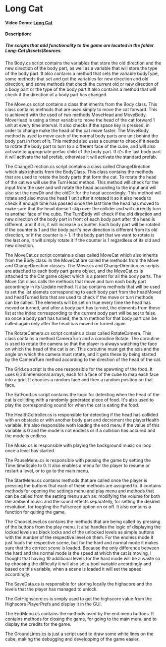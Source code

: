 # Long Cat
#### Video Demo:  [Long Cat](https://www.youtube.com/watch?v=SOCfK9MM4Hw)
#### Description:
##### <p>The scripts that add functionality to the game are located in the folder Long-Cat\Assets\Sources.
The Body.cs script contains the variables that store the old direction and the new direction of the body part, as well as a variable that will store the type of the body part. It also contains a method that sets the variable bodyType, some methods that set and get the variables for new direction and old direction, and some methods that check the current old or new direction of a body part or the type of the body part.It also contains a method that will check if the direction of a body part has changed.</p>
<p>The Move.cs script contains a class that inherits from the Body class. This class contains methods that are used simply to move the cat forward. This is achieved with the used of two methods MoveHead and MoveBody. MoveHead is using a timer variable to move the head of the cat forward 1 unit at every time interval. It also checks if the space key is pressed, in order to change make the head of the cat move faster. The MoveBody method is used to move each of the normal body parts one unit behind the body part in front of it. This method also uses a counter to check if it needs to rotate the body part to turn to a different face of the cube, and will also activate to appropriate prefac child of the body part. If it's the last body part it will activate the tail prefab, otherwise it will activate the standard prefab.</p>
<p>The ChangeDirection.cs script contains a class called ChangeDirection which also inherits from the BodyClass. This class contains the methods that are used to rotate the body parts that form the cat. To rotate the head of the cat we will use the TurnHead method. This method will check for the input from the user and will rotate the head according to the input and will also set the newDir and the oldDir for the head accordingly. This method will rotate and also move the head 1 unit after it rotated it so it also needs to check if enough time has passed since the last time the head has moved to make sure that the head doesn't skip over the collider and will correctly turn to another face of the cube. The TurnBody will check if the old direction and new direction of the body part in front of each body part after the head is different, and if it is, it will increase a counter. Each body part will be rotated if the counter is 1 and the body part's new direction is different from its old direction, or if the counter is > 1.  If the body part that we want to rotate is the last one, it will simply rotate it if the counter is 1 regardless of its old and new direction.</p>
<p>The MoveCat.cs script contains a class called MoveCat which also inherits from the Body class. In the MoveCat are called the methods from the Move and ChangeDirection classes. The Move.cs and ChangeDirection.cs scripts are attached to each body part game object, and the MoveCat.cs is attached to the Cat game object which is a parent for all the body parts. The Move Cat class calls the methods that move and turn each body part accordingly in its Update method. It also contains methods that will be used to set the list elemets corresponding to each body part from the headMoved and headTurned lists that are used to check if the move or turn methods can be called. The elements will be set on true every time the head has moved or turned, and after a body part has turned, the elements from these list at the index corresponding to the current body part will be set to false, so once a body part has turned, the turn method for that body part can be called again only after the head has moved or turned again.</p>
<p>The RotateCamera.cs script contains a class called RotateCamera. This class contains a method CameraTurn and a coroutine Rotate. The coroutine is used to rotate the camera so that the player is always watching the face on which the head of the cat is on. This coroutine must get the axis and the angle on which the camera must rotate, and it gets these by being started by the CameraTurn method according to the direction of the head of the cat.</p>
<p>The Grid.cs script is the one responsible for the spawning of the food. It uses 6 2dinmensional arrays, each for a face of the cube to map each face into a grid. It chooses a random face and then a random position on that face.</p>
<p>The EatFood.cs script contains the logic for detecting when the head of the cat is colliding with a randomly generated piece of food. It's also used to play the corresponding sound for when the cat is eating the food.</p>
<p>The HealthColtroller.cs is responsible for detecting if the head has collided with an obstacle or with another body part and decrement the playerHealth variable. It's also responsible woth loading the end menu if the value of this variable is 0 and the mode is not endless or if a collision has occured and the mode is endless.</p>
<p>The Music.cs is responsible with playing the background music on loop once a level has started.</p>
<p>The PauseMenu.cs is responsible with pausing the game by setting the Time.timeScale to 0. It also enables a menu for the player to resume or restart a level, or to go to the main menu.</p>
<p>The StartMenu.cs contains methods that are called once the player is pressing the buttons that each of these methods are assigned to. It contains methods for opening the settings menu and play menu and methods that can be called from the setting menu such as: modifying the volume for both the ambient music and the sound effects separatelly, for setting the desired resolution, for toggling the Fullscreen option on or off. It also contains a function for quiting the game. </p>
<p>The ChooseLevel.cs contains the methods that are being called by pressing of the buttons from the play menu. It also handles the logic of displaying the locked levels as black locks and of the unlocked levels as simple buttons with the number of the respective level on them. For the endless mode it just loads the respective scene, but for the hard and normal mode it makes sure that the correct scene is loaded. Because the only difference between the hard and the normal mode is the speed at which the cat is moving, I thought that having 10 additional levels for the hard mode will be a waste so by choosing the difficulty it will also set a bool variable accordingly and based on this variable, when a scene is loaded it will set the speed accordingly.</p>
<p>The SaveData.cs is responsible for storing locally the highscore and the levels that the player has managed to unlock.</p>
<p>The GetHighscore.cs is simply used to get the highscore value from the Highscore PlayerPrefs and display it in the GUI.</p>
<p>The EndMenu.cs contains the methods used by the end menu buttons. It contains methods for closing the game, for going to the main menu and to display the credits for the game.</p>
<p>The GroundLines.cs is just a script used to draw some white lines on the cube, making the debugging and developping of the game easier.</p>